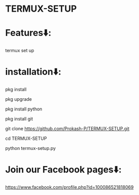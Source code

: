 # TERMUX-SETUP

# Features⬇️:

termux set up

# installation⬇️:

pkg install 

pkg upgrade 

pkg install python

pkg install git

git clone https://github.com/Prokash-P/TERMUX-SETUP.git

cd TERMUX-SETUP

python termux-setup.py

# Join our Facebook pages⬇️:

https://www.facebook.com/profile.php?id=100086521818069


